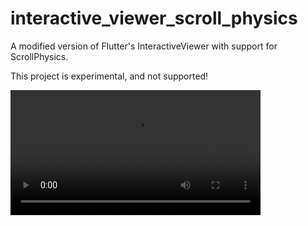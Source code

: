 # interactive_viewer_scroll_physics

A modified version of Flutter's InteractiveViewer with support for ScrollPhysics.

This project is experimental, and not supported!

<video controls width="400">
  <source src="https://github.com/enhancient/interactive_viewer_scroll_physics/tree/main/interactive_viewer_scroll_physics.mp4" type="video/mp4">
  Your browser does not support the video tag.
</video>

